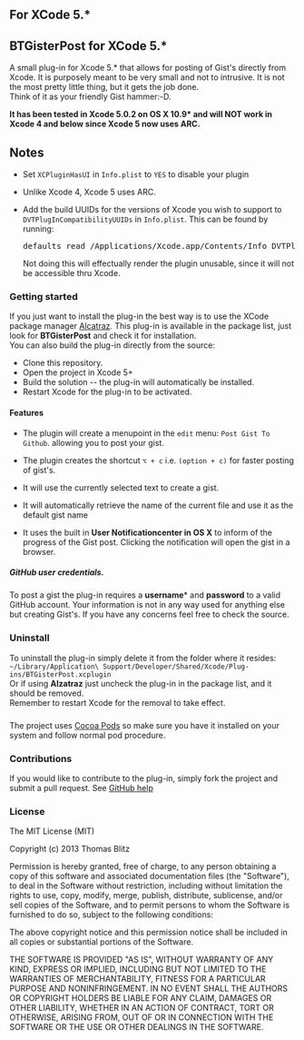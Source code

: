 ## For XCode 5.\* 

## BTGisterPost for XCode 5.\*  
A small plug-in for Xcode 5.\* that allows for posting of Gist's directly from Xcode.
It is purposely meant to be very small and not to intrusive.
It is not the most pretty little thing, but it gets the job done.   
Think of it as your friendly Gist hammer:-D.  

__It has been tested in Xcode 5.0.2 on OS X 10.9\* and will NOT work in Xcode 4 and below
since Xcode 5 now uses ARC.__

## Notes

- Set `XCPluginHasUI` in `Info.plist` to `YES` to disable your plugin
- Unlike Xcode 4, Xcode 5 uses ARC.
- Add the build UUIDs for the versions of Xcode you wish to support to `DVTPlugInCompatibilityUUIDs` in `Info.plist`. This can be found by running:

  <pre>defaults read /Applications/Xcode.app/Contents/Info DVTPlugInCompatibilityUUID</pre>
  
  Not doing this will effectually render the plugin unusable, since it will not be accessible thru Xcode.

### Getting started
If you just want to install the plug-in the best way is to use the XCode package manager [Alcatraz](http://mneorr.github.com/Alcatraz).
This plug-in is available in the package list, just look for **BTGisterPost** and check it for installation.  
You can also build the plug-in directly from the source:
* Clone this repository.
* Open the project in Xcode 5+
* Build the solution -- the plug-in will automatically be installed.
* Restart Xcode for the plug-in to be activated.

#### Features
* The plugin will create a menupoint in the `edit` menu: `Post Gist To Github`. allowing you to post your gist.
* The plugin creates the shortcut `⌥ + c` i.e. `(option + c)` for faster posting of gist's.
 
* It will use the currently selected text to create a gist. 
* It will automatically retrieve the name of the current file and use it as the default gist name 
* It uses the built in __User Notificationcenter in OS X__ to inform of the progress of the Gist post.
Clicking the notification will open the gist in a browser.

##### GitHub user credentials.
To post a gist the plug-in requires a **username*** and **password** to a valid GitHub account. Your information is not in any way used for anything else but creating Gist's. If you have any concerns feel free to check the source.

### Uninstall
To uninstall the plug-in simply delete it from the folder where it resides:
`~/Library/Application\ Support/Developer/Shared/Xcode/Plug-ins/BTGisterPost.xcplugin`  
Or if using **Alzatraz** just uncheck the plug-in in the package list, and it should be removed.  
Remember to restart Xcode for the removal to take effect.

###
The project uses [Cocoa Pods](http://cocoapods.org/) so make sure you have it installed on your system and follow normal 
pod procedure.

### Contributions
If you would like to contribute to the plug-in, simply fork the project and submit a pull request. See [GitHub help](https://help.github.com/articles/fork-a-repo)

### License
The MIT License (MIT)

Copyright (c) 2013 Thomas Blitz

Permission is hereby granted, free of charge, to any person obtaining a copy
of this software and associated documentation files (the "Software"), to deal
in the Software without restriction, including without limitation the rights
to use, copy, modify, merge, publish, distribute, sublicense, and/or sell
copies of the Software, and to permit persons to whom the Software is
furnished to do so, subject to the following conditions:

The above copyright notice and this permission notice shall be included in
all copies or substantial portions of the Software.

THE SOFTWARE IS PROVIDED "AS IS", WITHOUT WARRANTY OF ANY KIND, EXPRESS OR
IMPLIED, INCLUDING BUT NOT LIMITED TO THE WARRANTIES OF MERCHANTABILITY,
FITNESS FOR A PARTICULAR PURPOSE AND NONINFRINGEMENT. IN NO EVENT SHALL THE
AUTHORS OR COPYRIGHT HOLDERS BE LIABLE FOR ANY CLAIM, DAMAGES OR OTHER
LIABILITY, WHETHER IN AN ACTION OF CONTRACT, TORT OR OTHERWISE, ARISING FROM,
OUT OF OR IN CONNECTION WITH THE SOFTWARE OR THE USE OR OTHER DEALINGS IN
THE SOFTWARE.


